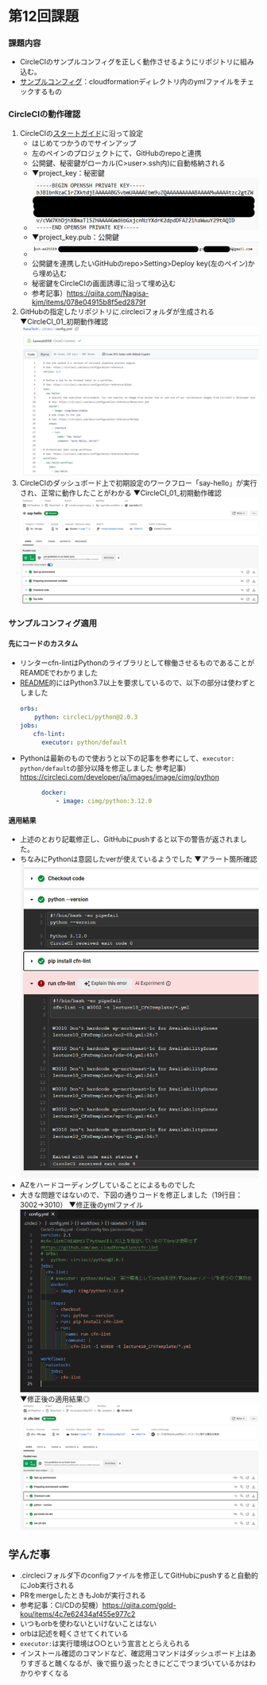 # 第12回課題
### 課題内容  
- CircleCIのサンプルコンフィグを正しく動作させるようにリポジトリに組み込む。
- [サンプルコンフィグ](https://github.com/MasatoshiMizumoto/raisetech_documents/tree/main/aws/samples/circleci)：cloudformationディレクトリ内のymlファイルをチェックするもの
### CircleCIの動作確認
1. CircleCIの[スタートガイド](https://circleci.com/docs/ja/getting-started/)に沿って設定
   * はじめてつかうのでサインアップ
   * 左のペインのプロジェクトにて、GitHubのrepoと連携
   * 公開鍵、秘密鍵がローカル(C>user>.ssh内)に自動格納される
   * ▼project_key：秘密鍵
   * ![秘密鍵のイメージ](image_12/CircleCI_001_秘密鍵のイメージ.png)
   * ▼project_key.pub：公開鍵
   * ![公開鍵のイメージ](image_12/CircleCI_002_公開鍵のイメージ.png)
   * 公開鍵を連携したいGitHubのrepo>Setting>Deploy key(左のペイン)から埋め込む
   * 秘密鍵をCircleCIの画面誘導に沿って埋め込む
   * 参考記事）https://qiita.com/Nagisa-kjm/items/078e04915b8f5ed2879f
2. GitHubの指定したリポジトリに.circleciフォルダが生成される
▼CircleCI_01_初期動作確認<br>
![GitHubに自動生成された、初期動作確認時のデフォルトのconfig](image_12/CircleCI_02_初期動作確認時のデフォルトのconfig.png)
3. CircleCIのダッシュボード上で初期設定のワークフロー「say-hello」が実行され、正常に動作したことがわかる
▼CircleCI_01_初期動作確認<br>
![CircleCI_01_初期動作確認](image_12/CircleCI_01_初期動作確認.png)

### サンプルコンフィグ適用
#### 先にコードのカスタム
* リンターcfn-lintはPythonのライブラリとして稼働させるものであることがREAMDEでわかりました
* [README](https://github.com/aws-cloudformation/cfn-lint)的にはPython3.7以上を要求しているので、以下の部分は使わずとしました
  ```yml
  orbs:
      python: circleci/python@2.0.3
  jobs:
    　cfn-lint:
        executor: python/default
  ```
* Pythonは最新のもので使おうと以下の記事を参考にして、```executor: python/default```の部分以降を修正しました
参考記事）https://circleci.com/developer/ja/images/image/cimg/python
  ```yml
        docker:
            - image: cimg/python:3.12.0
  ```
#### 適用結果
* 上述のとおり記載修正し、GitHubにpushすると以下の警告が返されました。
* ちなみにPythonは意図したverが使えているようでした
 ▼アラート箇所確認<br>
 ![アラート箇所確認](image_12/CircleCI_04_アラート箇所確認.png)
* AZをハードコーディングしていることによるものでした
* 大きな問題ではないので、下図の通りコードを修正しました（19行目：3002→3010）
 ▼修正後のymlファイル<br>
 ![修正後のymlファイル](image_12/CircleCI_03_修正後のymlファイル.png)
 ▼修正後の適用結果◎<br>
 ![成功](image_12/CircleCI_05_成功.png)


## 学んだ事
- .circleciフォルダ下のconfigファイルを修正してGitHubにpushすると自動的にJob実行される
- PRをmergeしたときもJobが実行される
- 参考記事：CI/CDの契機）https://qiita.com/gold-kou/items/4c7e62434af455e977c2
- いつもorbを使わないといけないことはない
- orbは記述を軽くさせてくれている
- ```executor:```は実行環境は○○という宣言ととらえられる
- インストール確認のコマンドなど、確認用コマンドはダッシュボード上はありすぎると醜くなるが、後で振り返ったときにどこでつまづいているかはわかりやすくなる

